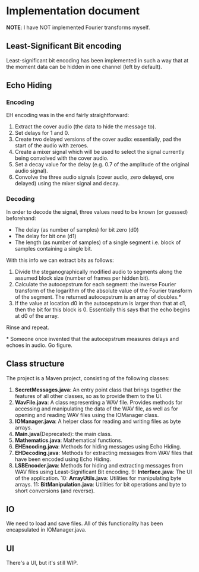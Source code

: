 # Implementation document

__NOTE__: I have NOT implemented Fourier transforms myself.

## Least-Significant Bit encoding

Least-significant bit encoding has been implemented in such a way that at the moment data can be hidden in one channel (left by default).

## Echo Hiding

### Encoding

EH encoding was in the end fairly straightforward:

1. Extract the cover audio (the data to hide the message to).
2. Set delays for 1 and 0.
3. Create two delayed versions of the cover audio: essentially, pad the start of the audio with zeroes.
4. Create a mixer signal which will be used to select the signal currently being convolved with the cover audio.
5. Set a decay value for the delay (e.g. 0.7 of the amplitude of the original audio signal).
6. Convolve the three audio signals (cover audio, zero delayed, one delayed) using the mixer signal and decay.

### Decoding

In order to decode the signal, three values need to be known (or guessed) beforehand:

- The delay (as number of samples) for bit zero (d0)
- The delay for bit one (d1)
- The length (as number of samples) of a single segment i.e. block of samples containing a single bit.

With this info we can extract bits as follows:

1. Divide the steganographically modified audio to segments along the assumed block size (number of frames per hidden bit).
2. Calculate the autocepstrum for each segment: the inverse Fourier transform of the logarithm of the absolute value of the Fourier transform of the segment. The returned autocepstrum is an array of doubles.*
3. If the value at location d0 in the autocepstrum is larger than that at d1, then the bit for this block is 0. Essentially this says that the echo begins at d0 of the array.

Rinse and repeat.

\* Someone once invented that the autocepstrum measures delays and echoes in audio. Go figure.

## Class structure

The project is a Maven project, consisting of the following classes:

1. __SecretMessages.java__: An entry point class that brings together the features of all other classes, so as to provide them to the UI.
2. __WavFile.java__: A class representing a WAV file. Provides methods for accessing and manipulating the data of the WAV file, as well as for opening and reading WAV files using the IOManager class.
3. __IOManager.java__: A helper class for reading and writing files as byte arrays.
4. __Main.java__(Deprecated): the main class.
5. __Mathematics.java__: Mathematical functions.
6. __EHEncoding.java__: Methods for hiding messages using Echo Hiding.
7. __EHDecoding.java__: Methods for extracting messages from WAV files that have been encoded using Echo Hiding.
8. __LSBEncoder.java__: Methods for hiding and extracting messages from WAV files using Least-Significant Bit encoding.
9: __Interface.java__: The UI of the application.
10: __ArrayUtils.java__: Utilities for manipulating byte arrays.
11: __BitManipulation.java__: Utilities for bit operations and byte to short conversions (and reverse).

## IO

We need to load and save files. All of this functionality has been encapsulated in IOManager.java.

## UI

There's a UI, but it's still WIP.